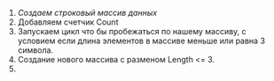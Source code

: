 1. *Создаем строковый массив данных*
2. Добавляем счетчик Count
3. Запускаем цикл что бы пробежаться по нашему массиву, с условием если длина элементов в массиве меньше или равна 3 символа.
4. Создание нового массива с разменом Length <= 3.
5. 

